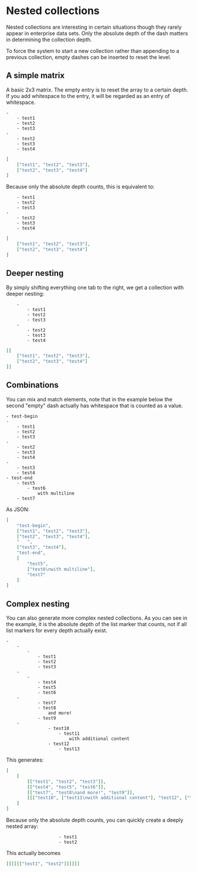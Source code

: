 # Nested collections

Nested collections are interesting in certain situations though they rarely appear in enterprise data sets.
Only the absolute depth of the dash matters in determining the collection depth.

To force the system to start a new collection rather than appending to a previous collection, empty dashes can be inserted to reset the level.

## A simple matrix

A basic 2x3 matrix. The empty entry is to reset the array to a certain depth. If you add whitespace to the entry, it will be regarded as an entry of whitespace.

```mdd
-
	- test1
	- test2
	- test3
-
	- test2
	- test3
	- test4
```

```json
[
	["test1", "test2", "test3"], 
	["test2", "test3", "test4"]
]
```

Because only the absolute depth counts, this is equivalent to:

```mdd
	- test1
	- test2
	- test3
-
	- test2
	- test3
	- test4
```

```json
[
	["test1", "test2", "test3"], 
	["test2", "test3", "test4"]
]
```

## Deeper nesting

By simply shifting everything one tab to the right, we get a collection with deeper nesting:

```mdd
	-
		- test1
		- test2
		- test3
	-
		- test2
		- test3
		- test4
```

```json
[[
	["test1", "test2", "test3"], 
	["test2", "test3", "test4"]
]]
```

## Combinations

You can mix and match elements, note that in the example below the second "empty" dash actually has whitespace that is counted as a value.

```mdd
- test-begin
-
	- test1
	- test2
	- test3
-
	- test2
	- test3
	- test4
-    
	- test3
	- test4
- test-end
	- test5
		- test6
			with multiline
	- test7
```

As JSON:

```json
[
	"test-begin", 
	["test1", "test2", "test3"],
	["test2", "test3", "test4"], 
	"   ", 
	["test3", "test4"], 
	"test-end", 
	[
		"test5", 
		["test6\nwith multiline"], 
		"test7"
	]
]
```

## Complex nesting

You can also generate more complex nested collections. As you can see in the example, it is the absolute depth of the list marker that counts, not if all list markers for every depth actually exist.

```mdd
-
	-
		-
			- test1
			- test2
			- test3
	- 
		-
			- test4
			- test5
			- test6
	-
			- test7
			- test8
				and more!
			- test9
	-
				- test10
					- test11
						with additional content
				- test12
					- test13
```

This generates:

```json
[
	[
		[["test1", "test2", "test3"]], 
		[["test4", "test5", "test6"]], 
		[["test7", "test8\nand more!", "test9"]],
		[[["test10", ["test11\nwith additional content"], "test12", ["test13"]]]]
	]
]
```

Because only the absolute depth counts, you can quickly create a deeply nested array:

```mdd
					- test1
					- test2
```

This actually becomes

```json
[[[[[["test1", "test2"]]]]]]
```